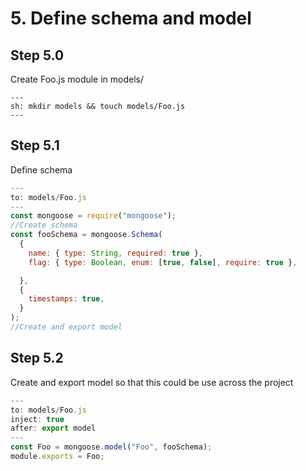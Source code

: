 # 5. Define schema and model

## Step 5.0

Create Foo.js module in models/

```shell
---
sh: mkdir models && touch models/Foo.js
---
```

## Step 5.1

Define schema

```javascript
---
to: models/Foo.js
---
const mongoose = require("mongoose");
//Create schema
const fooSchema = mongoose.Schema(
  {
    name: { type: String, required: true },
    flag: { type: Boolean, enum: [true, false], require: true },

  },
  {
    timestamps: true,
  }
);
//Create and export model
```

## Step 5.2

Create and export model so that this could be use across the project

```javascript
---
to: models/Foo.js
inject: true
after: export model
---
const Foo = mongoose.model("Foo", fooSchema);
module.exports = Foo;
```
